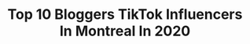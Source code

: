 ---
title: Top 10 Bloggers TikTok Influencers In Montreal In 2020
description: >-
  Find top bloggers TikTok influencers in Montreal in 2020. Most popular hashtags: #duet #retailtherapy #fashion #canada.
platform: TikTok
profiles:
  - username: "fleuroutlines"
    fullname: >-
      fleuroutlinesoninsta
    location: "Canada"
    followers: 20016
    engagement: 2074
    commentsToLikes: 0.072888
    id: ck8tprzjpqnjr0j78mnkej2yw
    verified: false
    hashtags: "#bringitback, #pancakecereal, #vibewithme, #mycrib"
  - username: "megannetg"
    fullname: >-
      megannetg
    location: "Canada"
    followers: 2861
    engagement: 1308
    commentsToLikes: 0.084199
    id: cka0jjskjie9f0i788jvwsf2e
    verified: false
    hashtags: "#soundslikegibberish, #pov, #guessthegibberish, #coronavirus"
  - username: "sunsetsandbellinis"
    fullname: >-
      tanya gauthier
    location: "Canada"
    followers: 3714
    engagement: 1193
    commentsToLikes: 0.086776
    id: ck8nbuegjbj9z0j78zlr6e2fv
    verified: false
    hashtags: "#howtopose, #modelcamp, #onlineschool, #kardashian"
  - username: "charlesetienneh"
    fullname: >-
      Charles- Étienne Huard
    location: "Canada"
    followers: 5923
    engagement: 946
    commentsToLikes: 0.065291
    id: ck9fooqnt3kfq0j78l248hv9s
    verified: false
    hashtags: "#youlookverypretty, #tdah, #jusmagi, #follower"
  - username: "jeffreychangofficial"
    fullname: >-
      Jeffrey Chang
    location: "Canada"
    followers: 1079181
    engagement: 1890
    commentsToLikes: 0.013750
    id: ck806wxkemox10j785nmfg9ps
    verified: true
    hashtags: "#smtown, #cant, #animecosplay, #cartooncharacter"
  - username: "rendezmoimonnom"
    fullname: >-
      Romy Victory
    location: "Canada"
    followers: 257505
    engagement: 2704
    commentsToLikes: 0.008768
    id: ck806wzxumpgh0j78wf5iq9tp
    verified: false
    hashtags: "#chooseyourcharacter, #confinement, #foruyoupage, #coronatime"
  - username: "mtl.shay"
    fullname: >-
      Shay🦋
    location: "Canada"
    followers: 37129
    engagement: 817
    commentsToLikes: 0.089973
    id: cka62m57g0hck0i787tpzrp3x
    verified: false
    hashtags: "#promplaylist, #funny, #heartbeenbrokesomanytimes, #gonnabefriends"
  - username: "mamanannie68"
    fullname: >-
      Annie Belisle
    location: "Canada"
    followers: 14420
    engagement: 749
    commentsToLikes: 0.126228
    id: ck9shq8voukr80j78kserwnux
    verified: false
    hashtags: "#bedtime, #quebec, #duet, #quarantine"
  - username: "sarah_ostiguy"
    fullname: >-
      Sarah Ostiguy
    location: "Canada"
    followers: 5310
    engagement: 618
    commentsToLikes: 0.072512
    id: ckai21ra7e35h0i785qlofr2g
    verified: false
    hashtags: "#recreatethelook, #workout, #kendalljenner, #unboxing"
  - username: "gavineo"
    fullname: >-
      Mr Frog 🐸
    location: "Canada"
    followers: 480500
    engagement: 1565
    commentsToLikes: 0.037966
    id: ck8fa2wz83zj30j78xucyvab0
    verified: false
    hashtags: "#school, #summer, #covid, #lawyer"
---